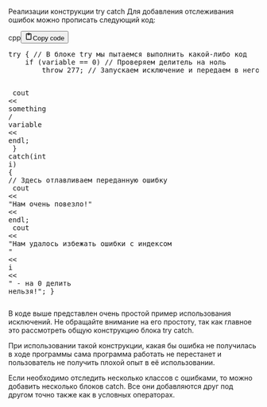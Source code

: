 <p>Реализации конструкции try catch
Для добавления отслеживания ошибок можно прописать следующий код:</p>
<div class="code_element"><div class="lang_line"><text>cpp</text><button class="copy_code_button" onclick="CopyCode(this)"><svg style="width: 1.2em;height: 1.2em;" aria-hidden="true" xmlns="http://www.w3.org/2000/svg" fill="none" viewBox="0 0 24 24"><path stroke="currentColor" stroke-linecap="round" stroke-linejoin="round" stroke-width="2" d="M15 4h3a1 1 0 0 1 1 1v15a1 1 0 0 1-1 1H6a1 1 0 0 1-1-1V5a1 1 0 0 1 1-1h3m0 3h6m-5-4v4h4V3h-4Z"/></svg><text>Copy code</text></button></div><div class="code language-cpp"><div class="highlight"><pre><span></span><span class="k">try</span><span class="w"> </span><span class="p">{</span><span class="w"> </span><span class="c1">// В блоке try мы пытаемся выполнить какой-либо код</span>
<span class="w">    </span><span class="k">if</span><span class="w"> </span><span class="p">(</span><span class="n">variable</span><span class="w"> </span><span class="o">==</span><span class="w"> </span><span class="mi">0</span><span class="p">)</span><span class="w"> </span><span class="c1">// Проверяем делитель на ноль</span>
<span class="w">        </span><span class="k">throw</span><span class="w"> </span><span class="mi">277</span><span class="p">;</span><span class="w"> </span><span class="c1">// Запускаем исключение и передаем в него параметр</span>

<span class="w">    </span><span class="n">cout</span><span class="w"> </span><span class="o">&lt;&lt;</span><span class="w"> </span><span class="n">something</span><span class="w"> </span><span class="o">/</span><span class="w"> </span><span class="n">variable</span><span class="w"> </span><span class="o">&lt;&lt;</span><span class="w"> </span><span class="n">endl</span><span class="p">;</span><span class="w"> </span>
<span class="p">}</span><span class="w"> </span><span class="k">catch</span><span class="p">(</span><span class="kt">int</span><span class="w"> </span><span class="n">i</span><span class="p">)</span><span class="w"> </span><span class="p">{</span><span class="w"> </span><span class="c1">// Здесь отлавливаем переданную ошибку</span>
<span class="w">    </span><span class="n">cout</span><span class="w"> </span><span class="o">&lt;&lt;</span><span class="w"> </span><span class="s">&quot;Нам очень повезло!&quot;</span><span class="w"> </span><span class="o">&lt;&lt;</span><span class="w"> </span><span class="n">endl</span><span class="p">;</span>
<span class="w">    </span><span class="n">cout</span><span class="w"> </span><span class="o">&lt;&lt;</span><span class="w"> </span><span class="s">&quot;Нам удалось избежать ошибки с индексом &quot;</span><span class="w"> </span><span class="o">&lt;&lt;</span><span class="w"> </span><span class="n">i</span><span class="w"> </span><span class="o">&lt;&lt;</span><span class="w"> </span><span class="s">&quot; - на 0 делить нельзя!&quot;</span><span class="p">;</span>
<span class="p">}</span>
</pre></div></div></div>

<p>В коде выше представлен очень простой пример использования исключений. 
Не обращайте внимание на его простоту, так как главное это рассмотреть общую конструкцию блока try catch.</p>
<p>При использовании такой конструкции, какая бы ошибка не получилась в ходе программы 
сама программа работать не перестанет и пользователь не получить плохой опыт в её использовании.</p>
<p>Если необходимо отследить несколько классов с ошибками, то можно добавить несколько 
блоков catch. Все они добавляются друг под другом точно также как в условных операторах.</p>